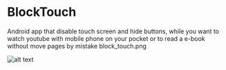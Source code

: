 # BlockTouch
Android app that disable touch screen and hide buttons, while you want to watch youtube with mobile phone on your pocket or to read a e-book without move pages by mistake
block_touch.png
<!-- ![alt text](http://wed-plan.co.il/NadavCV/images/portfolio/full/portfolio4/block_touch.png) -->

![alt text](https://github.com/[ntamim2006]/[BlockTouch]/blob/[master]/block_touch.png?raw=true)

